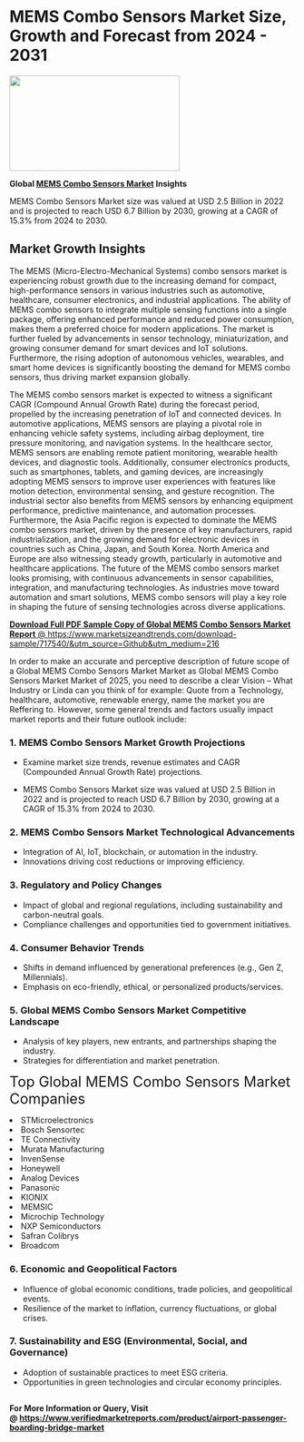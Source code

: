 <H1>MEMS Combo Sensors Market Size, Growth and Forecast from 2024 - 2031</H1><img class="aligncenter size-medium wp-image-584254" src="https://thirdeyenews.in/wp-content/uploads/2024/09/Global-Market-Research-300x168.jpeg" alt="" width="300" height="168" /><p><strong>Global&nbsp;<a href="https://www.marketsizeandtrends.com/download-sample/717540/&amp;utm_source=Github&utm_medium=216">MEMS Combo Sensors Market</a> Insights</strong></p><p>MEMS Combo Sensors Market size was valued at USD 2.5 Billion in 2022 and is projected to reach USD 6.7 Billion by 2030, growing at a CAGR of 15.3% from 2024 to 2030.</p><p><h2>Market Growth Insights</h2> <p>The MEMS (Micro-Electro-Mechanical Systems) combo sensors market is experiencing robust growth due to the increasing demand for compact, high-performance sensors in various industries such as automotive, healthcare, consumer electronics, and industrial applications. The ability of MEMS combo sensors to integrate multiple sensing functions into a single package, offering enhanced performance and reduced power consumption, makes them a preferred choice for modern applications. The market is further fueled by advancements in sensor technology, miniaturization, and growing consumer demand for smart devices and IoT solutions. Furthermore, the rising adoption of autonomous vehicles, wearables, and smart home devices is significantly boosting the demand for MEMS combo sensors, thus driving market expansion globally.</p> <p><a href="#"></a></p> <p>The MEMS combo sensors market is expected to witness a significant CAGR (Compound Annual Growth Rate) during the forecast period, propelled by the increasing penetration of IoT and connected devices. In automotive applications, MEMS sensors are playing a pivotal role in enhancing vehicle safety systems, including airbag deployment, tire pressure monitoring, and navigation systems. In the healthcare sector, MEMS sensors are enabling remote patient monitoring, wearable health devices, and diagnostic tools. Additionally, consumer electronics products, such as smartphones, tablets, and gaming devices, are increasingly adopting MEMS sensors to improve user experiences with features like motion detection, environmental sensing, and gesture recognition. The industrial sector also benefits from MEMS sensors by enhancing equipment performance, predictive maintenance, and automation processes. Furthermore, the Asia Pacific region is expected to dominate the MEMS combo sensors market, driven by the presence of key manufacturers, rapid industrialization, and the growing demand for electronic devices in countries such as China, Japan, and South Korea. North America and Europe are also witnessing steady growth, particularly in automotive and healthcare applications. The future of the MEMS combo sensors market looks promising, with continuous advancements in sensor capabilities, integration, and manufacturing technologies. As industries move toward automation and smart solutions, MEMS combo sensors will play a key role in shaping the future of sensing technologies across diverse applications.</p> <p><a href="#"></p><p><span class=""><strong>Download Full PDF Sample Copy of Global MEMS Combo Sensors Market Report</strong> @ <a href="https://www.marketsizeandtrends.com/download-sample/717540/&amp;utm_source=Github&utm_medium=216" target="_blank">https://www.marketsizeandtrends.com/download-sample/717540/&amp;utm_source=Github&utm_medium=216</a></span></p><p>In order to make an accurate and perceptive description of future scope of a Global&nbsp;MEMS Combo Sensors Market Market as Global&nbsp;MEMS Combo Sensors Market Market of 2025, you need to describe a clear Vision &ndash; What Industry or Linda can you think of for example: Quote from a Technology, healthcare, automotive, renewable energy, name the market you are Reffering to. However, some general trends and factors usually impact market reports and their future outlook include:</p><h3>1.&nbsp;<strong>MEMS Combo Sensors Market Growth Projections</strong></h3><ul><li>Examine market size trends, revenue estimates and CAGR (Compounded Annual Growth Rate) projections.</li><li><p>MEMS Combo Sensors Market size was valued at USD 2.5 Billion in 2022 and is projected to reach USD 6.7 Billion by 2030, growing at a CAGR of 15.3% from 2024 to 2030.</p></li></ul><h3>2.&nbsp;<strong>MEMS Combo Sensors Market Technological Advancements</strong></h3><ul><li>Integration of AI, IoT, blockchain, or automation in the industry.</li><li>Innovations driving cost reductions or improving efficiency.</li></ul><h3>3.&nbsp;<strong>Regulatory and Policy Changes</strong></h3><ul><li>Impact of global and regional regulations, including sustainability and carbon-neutral goals.</li><li>Compliance challenges and opportunities tied to government initiatives.</li></ul><h3>4.&nbsp;<strong>Consumer Behavior Trends</strong></h3><ul><li>Shifts in demand influenced by generational preferences (e.g., Gen Z, Millennials).</li><li>Emphasis on eco-friendly, ethical, or personalized products/services.</li></ul><h3>5.&nbsp;<strong>Global MEMS Combo Sensors Market Competitive Landscape</strong></h3><ul><li>Analysis of key players, new entrants, and partnerships shaping the industry.</li><li>Strategies for differentiation and market penetration.</li></ul><p data-pm-slice="1 1 []"><span style="color: inherit; font-family: inherit; font-size: 25px;">Top Global MEMS Combo Sensors Market Companies</span></p><div class="" data-test-id=""><p><li>STMicroelectronics</li><li> Bosch Sensortec</li><li> TE Connectivity</li><li> Murata Manufacturing</li><li> InvenSense</li><li> Honeywell</li><li> Analog Devices</li><li> Panasonic</li><li> KIONIX</li><li> MEMSIC</li><li> Microchip Technology</li><li> NXP Semiconductors</li><li> Safran Colibrys</li><li> Broadcom</li></p></div><h3>6.&nbsp;<strong>Economic and Geopolitical Factors</strong></h3><ul><li>Influence of global economic conditions, trade policies, and geopolitical events.</li><li>Resilience of the market to inflation, currency fluctuations, or global crises.</li></ul><h3>7.&nbsp;<strong>Sustainability and ESG (Environmental, Social, and Governance)</strong></h3><ul><li>Adoption of sustainable practices to meet ESG criteria.</li><li>Opportunities in green technologies and circular economy principles.</li></ul><h2><strong style="font-size: 14px;">For More Information or Query, Visit @&nbsp;</strong><a style="background-color: #ffffff; font-size: 14px;" href="https://www.marketsizeandtrends.com/report/mems-combo-sensors-market/" target="_blank">https://www.verifiedmarketreports.com/product/airport-passenger-boarding-bridge-market</a></h2>
